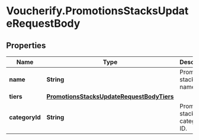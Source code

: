 # Voucherify.PromotionsStacksUpdateRequestBody

## Properties

Name | Type | Description | Notes
------------ | ------------- | ------------- | -------------
**name** | **String** | Promotion stack name. | [optional] 
**tiers** | [**PromotionsStacksUpdateRequestBodyTiers**](PromotionsStacksUpdateRequestBodyTiers.md) |  | [optional] 
**categoryId** | **String** | Promotion stack category ID. | [optional] 


